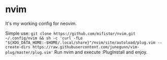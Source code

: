 # nvim

It's my working config for neovim. 

Simple use: `git clone https://github.com/mifistor/nvim.git ~/.config/nvim && sh -c 'curl -fLo "${XDG_DATA_HOME:-$HOME/.local/share}"/nvim/site/autoload/plug.vim --create-dirs https://raw.githubusercontent.com/junegunn/vim-plug/master/plug.vim'`
Run nvim and execute :PlugInstall and enjoy.

